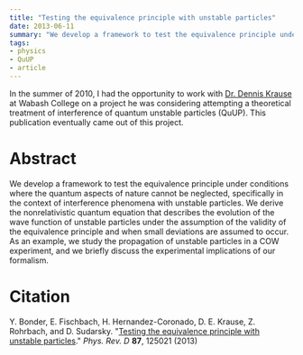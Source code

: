```yaml
---
title: "Testing the equivalence principle with unstable particles"
date: 2013-06-11
summary: "We develop a framework to test the equivalence principle under conditions where the quantum aspects of nature cannot be neglected, specifically in the context of interference phenomena with unstable particles."
tags:
- physics
- QuUP
- article
---
```


In the summer of 2010, I had the opportunity to work with [Dr. Dennis Krause](https://www.wabash.edu/academics/profiles/home.cfm?site_folder=physics&vdeptid=29&facname=kraused) at Wabash College on a project he was considering attempting a theoretical treatment of interference of quantum unstable particles (QuUP).  This publication eventually came out of this project.

# Abstract

We develop a framework to test the equivalence principle under conditions where the quantum aspects of nature cannot be neglected, specifically in the context of interference phenomena with unstable particles. We derive the nonrelativistic quantum equation that describes the evolution of the wave function of unstable particles under the assumption of the validity of the equivalence principle and when small deviations are assumed to occur. As an example, we study the propagation of unstable particles in a COW experiment, and we briefly discuss the experimental implications of our formalism.

# Citation

Y. Bonder, E. Fischbach, H. Hernandez-Coronado, D. E. Krause, Z. Rohrbach, and D. Sudarsky. "[Testing the equivalence principle with unstable particles](https://journals.aps.org/prd/abstract/10.1103/PhysRevD.87.125021)."
_Phys. Rev. D_ **87**, 125021 (2013)